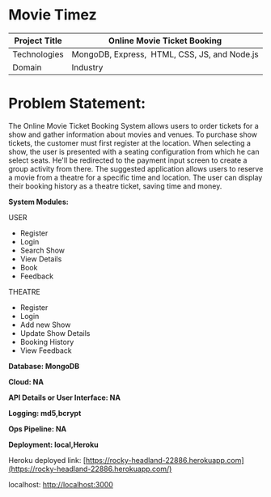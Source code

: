 # Movie Timez 

| Project Title | Online Movie Ticket Booking |
| --- | --- |
| Technologies | MongoDB, Express,  HTML, CSS, JS, and Node.js |
| Domain | Industry |

# **Problem Statement:**

The Online Movie Ticket Booking System allows users to order tickets for a show and gather information about movies and venues. To purchase show tickets, the customer must first register at the location. When selecting a show, the user is presented with a seating configuration from which he can select seats. He'll be redirected to the payment input screen to create a group activity from there. The suggested application allows users to reserve a movie from a theatre for a specific time and location. The user can display their booking history as a theatre ticket, saving time and money.

**System Modules:**

USER

- Register
- Login
- Search Show
- View Details
- Book
- Feedback

THEATRE

- Register
- Login
- Add new Show
- Update Show Details
- Booking History
- View Feedback

**Database: MongoDB**

**Cloud: NA**

**API Details or User Interface: NA**

**Logging: md5,bcrypt**

**Ops Pipeline: NA**

**Deployment: local,Heroku**

Heroku deployed link: [https://rocky-headland-22886.herokuapp.com](https://rocky-headland-22886.herokuapp.com/)

localhost: [http://localhost:3000](http://localhost:3000/)

